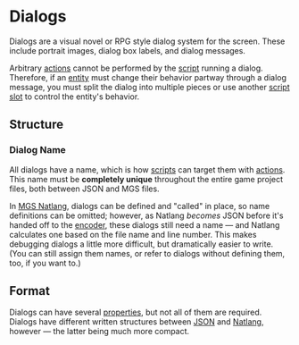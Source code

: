 # Dialogs

Dialogs are a visual novel or RPG style dialog system for the screen. These include portrait images, dialog box labels, and dialog messages.

Arbitrary [actions](actions) cannot be performed by the [script](scripts) running a dialog. Therefore, if an [entity](entities) must change their behavior partway through a dialog message, you must split the dialog into multiple pieces or use another [script slot](scripts/script_slots) to control the entity's behavior.

## Structure

### Dialog Name

All dialogs have a name, which is how [scripts](scripts) can target them with [actions](actions). This name must be **completely unique** throughout the entire game project files, both between JSON and MGS files.

In [MGS Natlang](mgs/mgs_natlang), dialogs can be defined and "called" in place, so name definitions can be omitted; however, as Natlang *becomes* JSON before it's handed off to the [encoder](encoder.md), these dialogs still need a name — and Natlang calculates one based on the file name and line number. This makes debugging dialogs a little more difficult, but dramatically easier to write. (You can still assign them names, or refer to dialogs without defining them, too, if you want to.)

## Format

Dialogs can have several [properties](dialogs/dialog_properties), but not all of them are required. Dialogs have different written structures between [JSON](dialogs/dialogs_json) and [Natlang](mgs/dialogs_mgs), however — the latter being much more compact.
